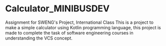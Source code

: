 # Calculator_MINIBUSDEV
Assignment for SWENG's Project, International Class 
This is a project to make a simple calculator using Kotlin programming language, 
this project is made to complete the task of software engineering courses in understanding the VCS concept.
